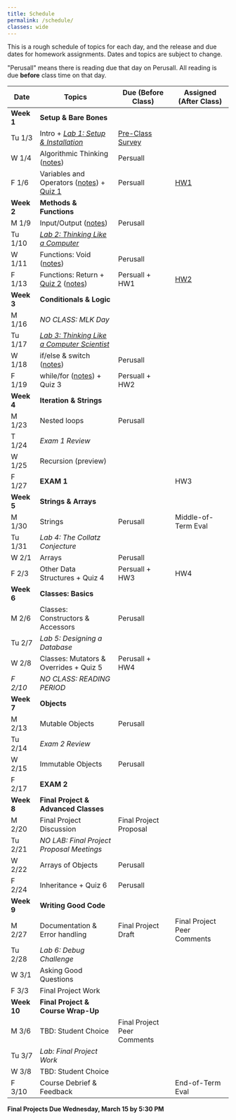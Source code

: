 ```yaml
---
title: Schedule
permalink: /schedule/
classes: wide
---
```


This is a rough schedule of topics for each day, and the release and due dates for homework assignments. Dates and topics are subject to change. 

"Perusall" means there is reading due that day on Perusall. All reading is due **before** class time on that day.


| Date	| Topics	| Due (Before Class) |	Assigned (After Class) |
| ------- | --------------- | ------------- | -------------- |
| **Week 1** | **Setup & Bare Bones** | | |
| Tu 1/3 | Intro + [_Lab 1: Setup & Installation_][lab1] | [Pre-Class Survey][survey] | | 
| W 1/4 | Algorithmic Thinking ([notes][w1-d1]) | Persuall | |
| F 1/6 | Variables and Operators ([notes][w1-d2]) + [Quiz 1][quiz1] | Persuall | [HW1][hwk1] |
| **Week 2** | **Methods & Functions** | | |
| M 1/9 | Input/Output ([notes][w2-d1]) | Perusall | |
| Tu 1/10 | [_Lab 2: Thinking Like a Computer_][lab2] | | |
| W 1/11 | Functions: Void ([notes][w2-d2]) | Perusall | |
| F 1/13 | Functions: Return + [Quiz 2][quiz2] ([notes][w2-d3])| Persuall + HW1 | [HW2][hwk2] |
| **Week 3** | **Conditionals & Logic** | | |
| M 1/16 | _NO CLASS: MLK Day_ | | |
| Tu 1/17 | [_Lab 3: Thinking Like a Computer Scientist_][lab3] | | | 
| W 1/18 | if/else & switch ([notes][w3-d1]) | Perusall | |
| F 1/19 | while/for ([notes][w3-d2]) + Quiz 3 | Persuall + HW2 | |
| **Week 4** | **Iteration & Strings** | | |
| M 1/23 | Nested loops | Perusall | | 
| T 1/24 | _Exam 1 Review_ | | |
| W 1/25 |  Recursion (preview) | | |
| F 1/27 | **EXAM 1** | | HW3|
| **Week 5** | **Strings & Arrays** | | |
| M 1/30 | Strings | Perusall | Middle-of-Term Eval|
| Tu 1/31 | _Lab 4: The Collatz Conjecture_ | | |
| W 2/1 | Arrays | Perusall |  | 
| F 2/3 | Other Data Structures + Quiz 4 | Persuall + HW3 | HW4 |
| **Week 6** | **Classes: Basics** | | |
| M 2/6 | Classes: Constructors & Accessors| Perusall | |
| Tu 2/7 | _Lab 5: Designing a Database_ | | |
| W 2/8 | Classes: Mutators & Overrides + Quiz 5 | Perusall + HW4 | | 
| _F 2/10_ | _NO CLASS: READING PERIOD_ | | |
| **Week 7** | **Objects** | | |
| M 2/13 | Mutable Objects | Perusall | |
| Tu 2/14 | _Exam 2 Review_ | | |
| W 2/15 | Immutable Objects | Perusall | |
| F 2/17 | **EXAM 2** | |
| **Week 8** | **Final Project & Advanced Classes** | | |
| M 2/20 | Final Project Discussion | Final Project Proposal | | 
| Tu 2/21 | _NO LAB: Final Project Proposal Meetings_ |  | |
| W 2/22 | Arrays of Objects | Perusall | |
| F 2/24 | Inheritance + Quiz 6 | Perusall | |
| **Week 9** | **Writing Good Code** | | | 
| M 2/27 | Documentation & Error handling | Final Project Draft | Final Project Peer Comments |
| Tu 2/28 | _Lab 6: Debug Challenge_ | | |
| W 3/1 | Asking Good Questions | | |
| F 3/3 | Final Project Work |  |  |
| **Week 10** | **Final Project & Course Wrap-Up** | | |
| M 3/6 | TBD: Student Choice | Final Project Peer Comments | | 
| Tu 3/7 | _Lab: Final Project Work_ | | |
| W 3/8 | TBD: Student Choice | | |
| F 3/10 | Course Debrief & Feedback | | End-of-Term Eval |

**Final Projects Due Wednesday, March 15 by 5:30 PM**


[syllabus]: https://alackles.github.io/CMSC-14-WT-23/syllabus/

[survey]: https://forms.gle/rDthQ7BWk4aW2gkdA

[lab1]: https://alackles.github.io/CMSC-150-WT-23/labs/lab1
[lab2]: https://alackles.github.io/CMSC-150-WT-23/labs/lab2
[lab3]: https://alackles.github.io/CMSC-150-WT-23/labs/lab3

[hwk1]: https://alackles.github.io/CMSC-150-WT-23/hwk/hwk1
[hwk2]: https://alackles.github.io/CMSC-150-WT-23/hwk/hwk2

[w1-d1]: https://alackles.github.io/CMSC-150-WT-23/lectures/w1-d1
[w1-d2]: https://alackles.github.io/CMSC-150-WT-23/lectures/w1-d2
[w2-d1]: https://alackles.github.io/CMSC-150-WT-23/lectures/w2-d1
[w2-d2]: https://alackles.github.io/CMSC-150-WT-23/lectures/w2-d2
[w2-d3]: https://alackles.github.io/CMSC-150-WT-23/lectures/w2-d3
[w3-d1]: https://alackles.github.io/CMSC-150-WT-23/lectures/w3-d1
[w3-d2]: https://alackles.github.io/CMSC-150-WT-23/lectures/w3-d2

[quiz1]: https://alackles.github.io/CMSC-150-WT-23/quizzes/quiz1
[quiz2]: https://alackles.github.io/CMSC-150-WT-23/quizzes/quiz2